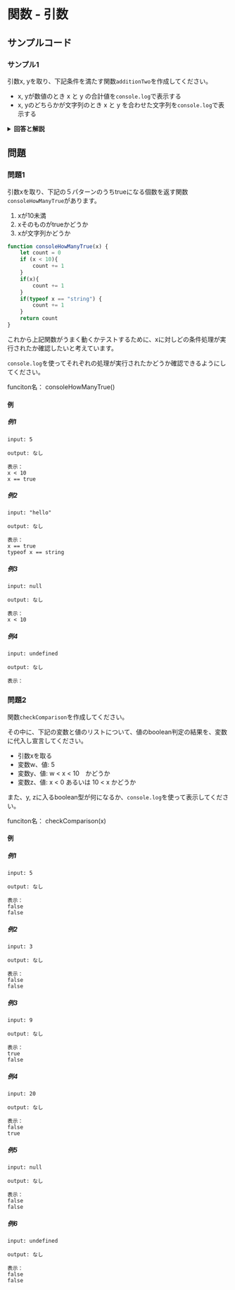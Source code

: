 
# 関数 - 引数

## サンプルコード

### サンプル1

引数x, yを取り、下記条件を満たす関数``additionTwo``を作成してください。

* x, yが数値のとき x と y の合計値を``console.log``で表示する
* x, yのどちらかが文字列のとき x と y を合わせた文字列を``console.log``で表示する

<details><summary><b>回答と解説</b></summary>

#### 回答

```javascript
function additionTwo(x, y) {
    console.log(x + y)
}
```

#### 解説

JavaScriptでは、関数を定義する際、いくつでも引数を設定することができます。

もし今回の関数を呼び出す際、下記のように片方に何も入れなかった場合は、``undefined``が引数yとして渡されます。
``additionTwo("1") //=> 1undefined``

</details>

## 問題

### 問題1

引数xを取り、下記の５パターンのうちtrueになる個数を返す関数``consoleHowManyTrue``があります。

1. xが10未満
3. xそのものがtrueかどうか
4. xが文字列かどうか

```javascript
function consoleHowManyTrue(x) {
    let count = 0
    if (x < 10){
        count += 1
    }
    if(x){
        count += 1
    }
    if(typeof x == "string") {
        count += 1
    }
    return count
}
```

これから上記関数がうまく動くかテストするために、xに対しどの条件処理が実行されたか確認したいと考えています。

``console.log``を使ってそれぞれの処理が実行されたかどうか確認できるようにしてください。

funciton名： consoleHowManyTrue()

#### 例

##### 例1

```
input: 5

output: なし

表示：
x < 10
x == true
```


##### 例2

```
input: "hello"

output: なし

表示：
x == true
typeof x == string
```

##### 例3

```
input: null

output: なし

表示：
x < 10
```

##### 例4

```
input: undefined

output: なし

表示：

```


### 問題2

関数``checkComparison``を作成してください。

その中に、下記の変数と値のリストについて、値のboolean判定の結果を、変数に代入し宣言してください。

* 引数xを取る
* 変数w、値: 5
* 変数y、値: w < x < 10　かどうか
* 変数z、値: x < 0 あるいは 10 < x かどうか

また、y, zに入るboolean型が何になるか、``console.log``を使って表示してください。

funciton名： checkComparison(x)

#### 例

##### 例1

```
input: 5

output: なし

表示：
false
false
```


##### 例2

```
input: 3

output: なし

表示：
false
false
```

##### 例3

```
input: 9

output: なし

表示：
true
false
```

##### 例4

```
input: 20

output: なし

表示：
false
true
```


##### 例5

```
input: null

output: なし

表示：
false
false
```


##### 例6

```
input: undefined

output: なし

表示：
false
false
```

